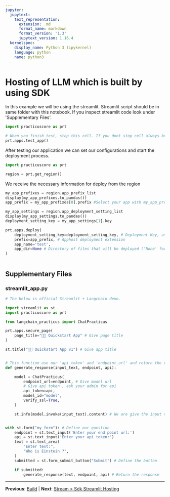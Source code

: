```yaml
---
jupyter:
  jupytext:
    text_representation:
      extension: .md
      format_name: markdown
      format_version: '1.3'
      jupytext_version: 1.16.4
  kernelspec:
    display_name: Python 3 (ipykernel)
    language: python
    name: python3
---
```


# Hosting of LLM which is built by using SDK


In this example we will be using the streamlit. Streamlit script should be in same folder with this notebook. If you inspect streamlit code look under 'Supplementary Files'.

```python
import practicuscore as prt
```

```python
# When you finish test, stop this cell. If you dont stop cell always be open.
prt.apps.test_app()
```

After testing our application we can set our configurations and start the deployment process.

```python
import practicuscore as prt
```

```python
region = prt.get_region()
```

We receive the necessary information for deploy from the region

```python
my_app_prefixes = region.app_prefix_list
display(my_app_prefixes.to_pandas())
app_prefix = my_app_prefixes[0].prefix #Select your app with my_app_prefixes[index]
```

```python
my_app_settings = region.app_deployment_setting_list
display(my_app_settings.to_pandas())
deployment_setting_key = my_app_settings[1].key
```

```python
prt.apps.deploy(
    deployment_setting_key=deployment_setting_key, # Deployment Key, ask admin for deployment key
    prefix=app_prefix, # Apphost deployment extension
    app_name='test', 
    app_dir=None # Directory of files that will be deployed ('None' for current directory)
)
```

```python

```


## Supplementary Files

### streamlit_app.py
```python
# The below is official Streamlit + Langchain demo.

import streamlit as st
import practicuscore as prt

from langchain_practicus import ChatPracticus

prt.apps.secure_page(
    page_title="🦜🔗 Quickstart App" # Give page title
)

st.title("🦜🔗 Quickstart App v1") # Give app title


# This function use our 'api_token' and 'endpoint_url' and return the response.
def generate_response(input_text, endpoint, api):

    model = ChatPracticus(
        endpoint_url=endpoint, # Give model url
        # Give api token , ask your admin for api
        api_token=api,
        model_id="model",
        verify_ssl=True,
    )    

    st.info(model.invoke(input_text).content) # We are give the input to model and get content


with st.form("my_form"): # Define our question
    endpoint = st.text_input('Enter your end point url:')
    api = st.text_input('Enter your api token:')
    text = st.text_area(
        "Enter text:",
        "Who is Einstein ?",
    )
    submitted = st.form_submit_button("Submit") # Define the button

    if submitted:
        generate_response(text, endpoint, api) # Return the response
```


---

**Previous**: [Build](../../api-llm-apphost/build.md) | **Next**: [Stream > Sdk Streamlit Hosting](../stream/sdk-streamlit-hosting.md)
